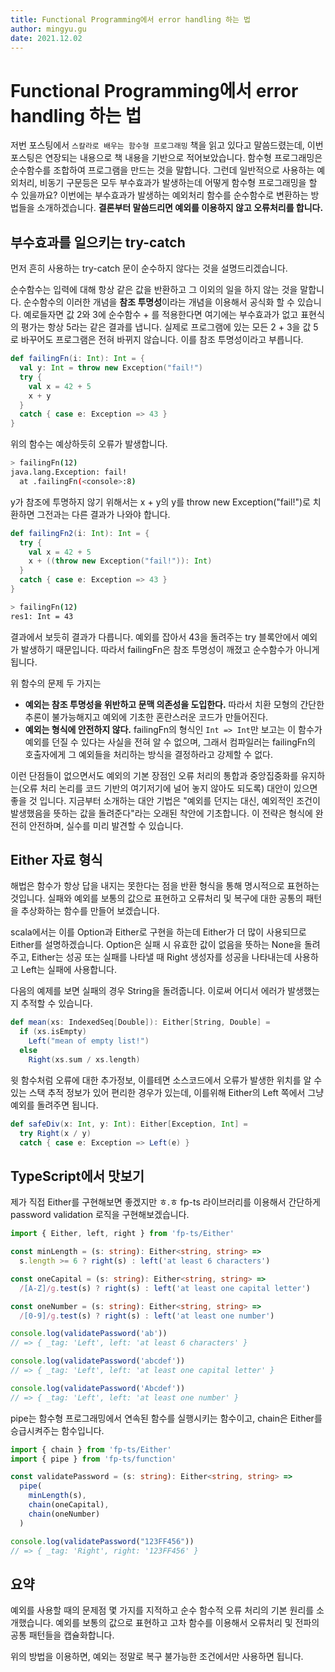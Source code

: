 ```yaml
---
title: Functional Programming에서 error handling 하는 법
author: mingyu.gu
date: 2021.12.02
---
```


# Functional Programming에서 error handling 하는 법

저번 포스팅에서 `스칼라로 배우는 함수형 프로그래밍` 책을 읽고 있다고 말씀드렸는데, 이번 포스팅은 연장되는 내용으로 책 내용을 기반으로 적어보았습니다.
함수형 프로그래밍은 순수함수를 조합하여 프로그램을 만드는 것을 말합니다. 그런데 일반적으로 사용하는 예외처리, 비동기 구문등은 모두 부수효과가 발생하는데 어떻게 함수형 프로그래밍을 할 수 있을까요? 이번에는 부수효과가 발생하는 예외처리 함수를 순수함수로 변환하는 방법들을 소개하겠습니다.
**결론부터 말씀드리면 예외를 이용하지 않고 오류처리를 합니다.**

## 부수효과를 일으키는 try-catch

먼저 흔히 사용하는 try-catch 문이 순수하지 않다는 것을 설명드리겠습니다.

순수함수는 입력에 대해 항상 같은 값을 반환하고 그 이외의 일을 하지 않는 것을 말합니다. 순수함수의 이러한 개념을 **참조 투명성**이라는 개념을 이용해서 공식화 할 수 있습니다. 예로들자면 값 2와 3에 순수함수 + 를 적용한다면 여기에는 부수효과가 없고 표현식의 평가는 항상 5라는 같은 결과를 냅니다. 실제로 프로그램에 있는 모든 2 + 3을 값 5로 바꾸어도 프로그램은 전혀 바뀌지 않습니다. 이를 참조 투명성이라고 부릅니다.

```scala
def failingFn(i: Int): Int = {
  val y: Int = throw new Exception("fail!")
  try {
    val x = 42 + 5
    x + y
  }
  catch { case e: Exception => 43 }
}
```

위의 함수는 예상하듯히 오류가 발생합니다.

```bash
> failingFn(12)
java.lang.Exception: fail!
  at .failingFn(<console>:8)
```

y가 참조에 투명하지 않기 위해서는 x + y의 y를 throw new Exception("fail!")로 치환하면 그전과는 다른 결과가 나와야 합니다.

```scala
def failingFn2(i: Int): Int = {
  try {
    val x = 42 + 5
    x + ((throw new Exception("fail!")): Int)
  }
  catch { case e: Exception => 43 }
}
```

```bash
> failingFn(12)
res1: Int = 43
```

결과에서 보듯히 결과가 다릅니다. 예외를 잡아서 43을 돌려주는 try 블록안에서 예외가 발생하기 때문입니다. 따라서 failingFn은 참조 투명성이 깨졌고 순수함수가 아니게 됩니다.

위 함수의 문제 두 가지는

- **예외는 참조 투명성을 위반하고 문맥 의존성을 도입한다.** 따라서 치환 모형의 간단한 추론이 불가능해지고 예외에 기초한 혼란스러운 코드가 만들어진다.
- **예외는 형식에 안전하지 않다.** failingFn의 형식인 `Int => Int`만 보고는 이 함수가 예외를 던질 수 있다는 사실을 전혀 알 수 없으며, 그래서 컴파일러는 failingFn의 호출자에게 그 예외들을 처리하는 방식을 결정하라고 강제할 수 없다.

이런 단점들이 없으면서도 예외의 기본 장점인 오류 처리의 통합과 중앙집중화를 유지하는(오류 처리 논리를 코드 기반의 여기저기에 널어 놓지 않아도 되도록) 대안이 있으면 좋을 것 입니다. 지금부터 소개하는 대안 기법은 "예외를 던지는 대신, 예외적인 조건이 발생했음을 뜻하는 값을 돌려준다"라는 오래된 착안에 기초합니다. 이 전략은 형식에 완전히 안전하며, 실수를 미리 발견할 수 있습니다.

## Either 자료 형식

해법은 함수가 항상 답을 내지는 못한다는 점을 반환 형식을 통해 명시적으로 표현하는 것입니다. 실패와 예외를 보통의 값으로 표현하고 오류처리 및 복구에 대한 공통의 패턴을 추상화하는 함수를 만들어 보겠습니다.

scala에서는 이를 Option과 Either로 구현을 하는데 Either가 더 많이 사용되므로 Either를 설명하겠습니다. Option은 실패 시 유효한 값이 없음을 뜻하는 None을 돌려주고, Either는 성공 또는 실패를 나타낼 때 Right 생성자를 성공을 나타내는데 사용하고 Left는 실패에 사용합니다.

다음의 예제를 보면 실패의 경우 String을 돌려줍니다. 이로써 어디서 에러가 발생했는지 추적할 수 있습니다.

```scala
def mean(xs: IndexedSeq[Double]): Either[String, Double] =
  if (xs.isEmpty)
    Left("mean of empty list!")
  else
    Right(xs.sum / xs.length)
```

윗 함수처럼 오류에 대한 추가정보, 이를테면 소스코드에서 오류가 발생한 위치를 알 수 있는 스택 추적 정보가 있어 편리한 경우가 있는데, 이를위해 Either의 Left 쪽에서 그냥 예외를 돌려주면 됩니다.

```scala
def safeDiv(x: Int, y: Int): Either[Exception, Int] =
  try Right(x / y)
  catch { case e: Exception => Left(e) }
```

## TypeScript에서 맛보기

제가 직접 Either를 구현해보면 좋겠지만 ㅎ.ㅎ fp-ts 라이브러리를 이용해서 간단하게 password validation 로직을 구현해보겠습니다.

```ts
import { Either, left, right } from 'fp-ts/Either'

const minLength = (s: string): Either<string, string> =>
  s.length >= 6 ? right(s) : left('at least 6 characters')

const oneCapital = (s: string): Either<string, string> =>
  /[A-Z]/g.test(s) ? right(s) : left('at least one capital letter')

const oneNumber = (s: string): Either<string, string> =>
  /[0-9]/g.test(s) ? right(s) : left('at least one number')
```

```ts
console.log(validatePassword('ab'))
// => { _tag: 'Left', left: 'at least 6 characters' }

console.log(validatePassword('abcdef'))
// => { _tag: 'Left', left: 'at least one capital letter' }

console.log(validatePassword('Abcdef'))
// => { _tag: 'Left', left: 'at least one number' }
```

pipe는 함수형 프로그래밍에서 연속된 함수를 실행시키는 함수이고, chain은 Either를 승급시켜주는 함수입니다.

```ts
import { chain } from 'fp-ts/Either'
import { pipe } from 'fp-ts/function'

const validatePassword = (s: string): Either<string, string> =>
  pipe(
    minLength(s),
    chain(oneCapital),
    chain(oneNumber)
  )

console.log(validatePassword("123FF456"))
// => { _tag: 'Right', right: '123FF456' }
```


## 요약​

예외를 사용할 때의 문제점 몇 가지를 지적하고 순수 함수적 오류 처리의 기본 원리를 소개했습니다. 예외를 보통의 값으로 표현하고 고차 함수를 이용해서 오류처리 및 전파의 공통 패턴들을 캡슐화합니다.

위의 방법을 이용하면, 예외는 정말로 복구 불가능한 조건에서만 사용하면 됩니다.
